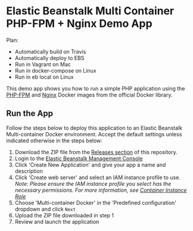 # Elastic Beanstalk Multi Container PHP-FPM + Nginx Demo App

Plan:
- Automatically build on Travis
- Automatically deploy to EBS
- Run in Vagrant on Mac
- Run in docker-compose on Linux
- Run in eb local on Linux


This demo app shows you how to run a simple PHP application using the [PHP-FPM](https://registry.hub.docker.com/u/library/php/) and [Nginx](https://registry.hub.docker.com/u/library/nginx/) Docker images from the official Docker library.

## Run the App
Follow the steps below to deploy this application to an Elastic Beanstalk Multi-container Docker environment. Accept the default settings unless indicated otherwise in the steps below:

1. Download the ZIP file from the [Releases section](https://github.com/awslabs/eb-docker-nginx-proxy/releases) of this repository.
2. Login to the [Elastic Beanstalk Management Console](https://console.aws.amazon.com/elasticbeanstalk)
3. Click 'Create New Application' and give your app a name and description
4. Click 'Create web server' and select an IAM instance profile to use.<br>*Note: Please ensure the IAM instance profile you select has the necessary permissions. For more information, see [Container Instance Role](https://docs.aws.amazon.com/elasticbeanstalk/latest/dg/create_deploy_docker_ecs.html#create_deploy_docker_ecs_role)*
5. Choose 'Multi-container Docker' in the 'Predefined configuration' dropdown and click `Next`
6. Upload the ZIP file downloaded in step 1
7. Review and launch the application
